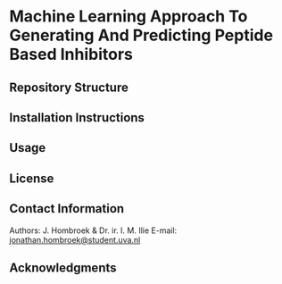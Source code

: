 # Machine Learning Approach To Generating And Predicting Peptide Based Inhibitors

## Repository Structure

## Installation Instructions

## Usage

## License

## Contact Information
Authors: J. Hombroek & Dr. ir. I. M. Ilie
E-mail: jonathan.hombroek@student.uva.nl

## Acknowledgments


